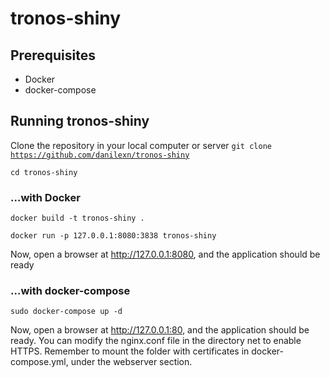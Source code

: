 # tronos-shiny
## Prerequisites
- Docker
- docker-compose

## Running tronos-shiny
Clone the repository in your local computer or server
<code>git clone https://github.com/danilexn/tronos-shiny</code>

<code>cd tronos-shiny</code>

### ...with Docker
<code>docker build -t tronos-shiny .</code>

<code>docker run -p 127.0.0.1:8080:3838 tronos-shiny</code>

Now, open a browser at http://127.0.0.1:8080, and the application should be ready

### ...with docker-compose
<code>sudo docker-compose up -d</code>

Now, open a browser at http://127.0.0.1:80, and the application should be ready.
You can modify the nginx.conf file in the directory net to enable HTTPS.
Remember to mount the folder with certificates in docker-compose.yml, under the webserver section.
